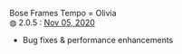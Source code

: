 Bose Frames Tempo = Olivia</br>
&#9677; 2.0.5 : <a href="https://community.bose.com/t5/Bose-Frames/Tenor-Soprano-amp-Tempo-Firmware-Update-2-0-5-November-5th-2020/m-p/561762">Nov 05, 2020</a></br>
<ul>
  <li>Bug fixes & performance enhancements</li>
</li>
